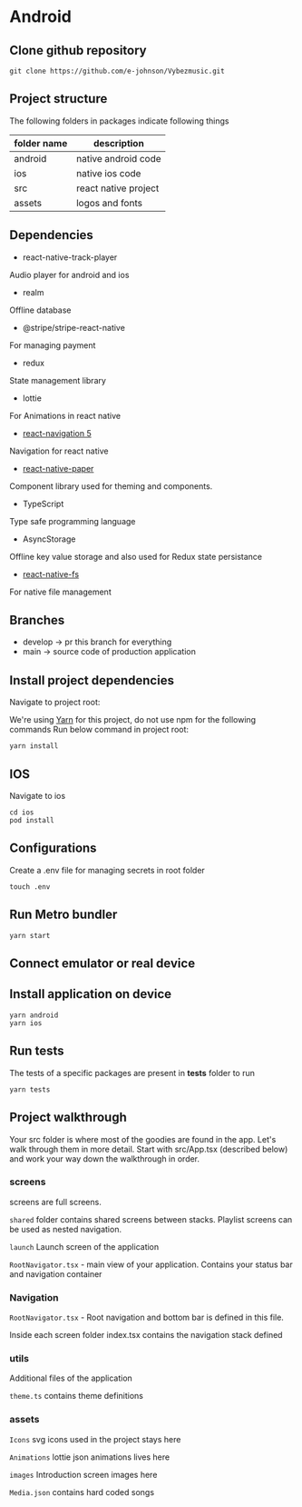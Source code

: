 # Android

## Clone github repository

```shell
git clone https://github.com/e-johnson/Vybezmusic.git
```

## Project structure

The following folders in packages indicate following things

| folder name | description          |
| ----------- | -------------------- |
| android     | native android code  |
| ios         | native ios code      |
| src         | react native project |
| assets      | logos and fonts      |

## Dependencies

- react-native-track-player

Audio player for android and ios

- realm

Offline database

- @stripe/stripe-react-native

For managing payment

- redux

State management library

- lottie

For Animations in react native

- [react-navigation 5](https://reactnavigation.org)

Navigation for react native

- [react-native-paper](https://callstack.github.io/react-native-paper/index.html)

Component library used for theming and components.

- TypeScript

Type safe programming language

- AsyncStorage

Offline key value storage and also used for Redux state persistance

- [react-native-fs](https://www.npmjs.com/package/react-native-fs)

For native file management

## Branches

- develop -> pr this branch for everything
- main -> source code of production application

## Install project dependencies

Navigate to project root:

We're using [Yarn](https://yarnpkg.com) for this project, do not use npm for the following commands
Run below command in project root:

```shell
yarn install
```

## IOS

Navigate to ios

```shell
cd ios
pod install
```

## Configurations

Create a .env file for managing secrets in root folder

```shell
touch .env
```

## Run Metro bundler

```shell
yarn start
```

## Connect emulator or real device

## Install application on device

```shell
yarn android
yarn ios
```

## Run tests

The tests of a specific packages are present in **tests** folder to run

```shell
yarn tests
```

## Project walkthrough

Your src folder is where most of the goodies are found in the app. Let's walk through them in more detail. Start with src/App.tsx (described below) and work your way down the walkthrough in order.

### screens

screens are full screens.

`shared` folder contains shared screens between stacks. Playlist screens can be used as nested navigation.

`launch` Launch screen of the application

`RootNavigator.tsx` - main view of your application. Contains your status bar and navigation container

### Navigation

`RootNavigator.tsx` - Root navigation and bottom bar is defined in this file.

Inside each screen folder index.tsx contains the navigation stack defined

### utils

Additional files of the application

`theme.ts` contains theme definitions

### assets

`Icons` svg icons used in the project stays here

`Animations` lottie json animations lives here

`images` Introduction screen images here

`Media.json` contains hard coded songs
